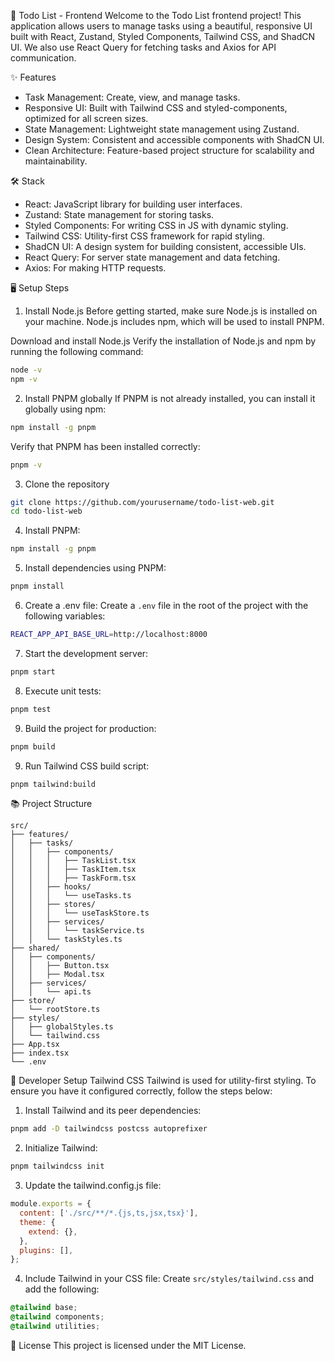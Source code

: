 📝 Todo List - Frontend
Welcome to the Todo List frontend project! This application allows users to manage tasks using a beautiful, responsive UI built with React, Zustand, Styled Components, Tailwind CSS, and ShadCN UI. We also use React Query for fetching tasks and Axios for API communication.

✨ Features

- Task Management: Create, view, and manage tasks.
- Responsive UI: Built with Tailwind CSS and styled-components, optimized for all screen sizes.
- State Management: Lightweight state management using Zustand.
- Design System: Consistent and accessible components with ShadCN UI.
- Clean Architecture: Feature-based project structure for scalability and maintainability.

🛠️ Stack

- React: JavaScript library for building user interfaces.
- Zustand: State management for storing tasks.
- Styled Components: For writing CSS in JS with dynamic styling.
- Tailwind CSS: Utility-first CSS framework for rapid styling.
- ShadCN UI: A design system for building consistent, accessible UIs.
- React Query: For server state management and data fetching.
- Axios: For making HTTP requests.

🖥️ Setup Steps

1. Install Node.js
   Before getting started, make sure Node.js is installed on your machine. Node.js includes npm, which will be used to install PNPM.

Download and install Node.js
Verify the installation of Node.js and npm by running the following command:

```bash
node -v
npm -v
```

2. Install PNPM globally
   If PNPM is not already installed, you can install it globally using npm:

```bash
npm install -g pnpm
```

Verify that PNPM has been installed correctly:

```bash
pnpm -v
```

3. Clone the repository

```bash
git clone https://github.com/yourusername/todo-list-web.git
cd todo-list-web
```

4. Install PNPM:

```bash
npm install -g pnpm
```

5. Install dependencies using PNPM:

```bash
pnpm install
```

6. Create a .env file:
   Create a `.env` file in the root of the project with the following variables:

```bash
REACT_APP_API_BASE_URL=http://localhost:8000
```

7. Start the development server:

```bash
pnpm start
```

8. Execute unit tests:

```bash
pnpm test
```

9.  Build the project for production:

```bash
pnpm build
```

9. Run Tailwind CSS build script:

```bash
pnpm tailwind:build
```

📚 Project Structure

```
src/
├── features/
│   ├── tasks/
│   │   ├── components/
│   │   │   ├── TaskList.tsx
│   │   │   ├── TaskItem.tsx
│   │   │   ├── TaskForm.tsx
│   │   ├── hooks/
│   │   │   └── useTasks.ts
│   │   ├── stores/
│   │   │   └── useTaskStore.ts
│   │   ├── services/
│   │   │   └── taskService.ts
│   │   └── taskStyles.ts
├── shared/
│   ├── components/
│   │   ├── Button.tsx
│   │   ├── Modal.tsx
│   ├── services/
│   │   └── api.ts
├── store/
│   └── rootStore.ts
├── styles/
│   ├── globalStyles.ts
│   └── tailwind.css
├── App.tsx
├── index.tsx
└── .env
```

🔧 Developer Setup
Tailwind CSS
Tailwind is used for utility-first styling. To ensure you have it configured correctly, follow the steps below:

1. Install Tailwind and its peer dependencies:

```bash
pnpm add -D tailwindcss postcss autoprefixer
```

2. Initialize Tailwind:

```bash
pnpm tailwindcss init
```

3. Update the tailwind.config.js file:

```javascript
module.exports = {
  content: ['./src/**/*.{js,ts,jsx,tsx}'],
  theme: {
    extend: {},
  },
  plugins: [],
};
```

4. Include Tailwind in your CSS file:
   Create `src/styles/tailwind.css` and add the following:

```css
@tailwind base;
@tailwind components;
@tailwind utilities;
```

📝 License
This project is licensed under the MIT License.
